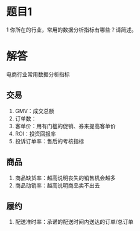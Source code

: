 # 题目1

1 你所在的行业，常用的数据分析指标有哪些？请简述。

# 解答
电商行业常用数据分析指标

## 交易

1. GMV：成交总额
2. 订单数：
3. 客单价：用有门槛的促销、券来提高客单价
4. ROI：投资回报率
5. 投诉订单率：售后的考核指标

## 商品

1. 商品缺货率：越高说明丧失的销售机会越多
2. 商品动销率：越高说明商品卖不出去

## 履约

1. 配送准时率：承诺的配送时间内送达的订单/总订单